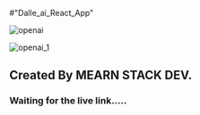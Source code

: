 #"Dalle_ai_React_App" 

![openai](https://github.com/Mo3110/Dalle_ai_React_App/assets/93588408/2a982231-779c-43ea-9881-fcccfe47f2f9)

![openai_1](https://github.com/Mo3110/Dalle_ai_React_App/assets/93588408/5f108df5-b2f4-4ddd-b9a2-7448d6e42ad8)

## Created By MEARN STACK DEV.
### Waiting for the live link.....
